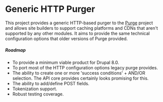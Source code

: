 # Generic HTTP Purger

This project provides a generic HTTP-based purger to the [Purge](https://www.drupal.org/project/purge)
project and allows site builders to support caching platforms and CDNs that
aren't supported by any other modules. It aims to provide the same technical
configuration options that older versions of Purge provided.

##### Roadmap

* To provide a minimum viable product for Drupal 8.0.
* To port most of the HTTP configuration options legacy purge provides.
* The ability to create one or more 'success conditions' + AND/OR selection. The
  API core provides certainly looks promising for this.
* The ability to add/define POST fields.
* Tokenization support.
* Robust testing coverage.
